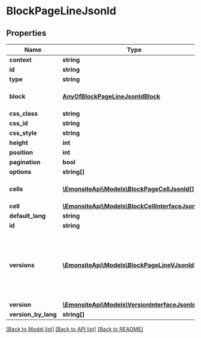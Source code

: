 # BlockPageLineJsonld

## Properties
Name | Type | Description | Notes
------------ | ------------- | ------------- | -------------
**context** | **string** |  | [optional] 
**id** | **string** |  | [optional] 
**type** | **string** |  | [optional] 
**block** | [**AnyOfBlockPageLineJsonldBlock**](AnyOfBlockPageLineJsonldBlock.md) | FAIRE LE MAPPING DANS L&#x27;ENTITY | [optional] 
**css_class** | **string** |  | [optional] 
**css_id** | **string** |  | [optional] 
**css_style** | **string** |  | [optional] 
**height** | **int** |  | [optional] 
**position** | **int** |  | [optional] 
**pagination** | **bool** |  | [optional] 
**options** | **string[]** |  | [optional] 
**cells** | [**\EmonsiteApi\Models\BlockPageCellJsonld[]**](BlockPageCellJsonld.md) | FAIRE LE MAPPING DANS L&#x27;ENTITY | [optional] 
**cell** | [**\EmonsiteApi\Models\BlockCellInterfaceJsonld[]**](BlockCellInterfaceJsonld.md) |  | [optional] 
**default_lang** | **string** |  | [optional] 
**id** | **string** |  | [optional] 
**versions** | [**\EmonsiteApi\Models\BlockPageLineVJsonld[]**](BlockPageLineVJsonld.md) | IMPLEMENTEZ le mapping dans l&#x27;entity TODO trouver comment le faire dynamiquement avec un listener doctrine | [optional] 
**version** | [**\EmonsiteApi\Models\VersionInterfaceJsonld[]**](VersionInterfaceJsonld.md) |  | [optional] 
**version_by_lang** | **string[]** |  | [optional] 

[[Back to Model list]](../../README.md#documentation-for-models) [[Back to API list]](../../README.md#documentation-for-api-endpoints) [[Back to README]](../../README.md)

